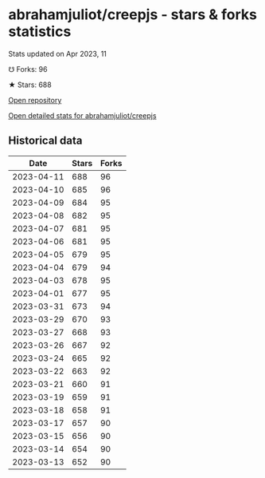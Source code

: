 # abrahamjuliot/creepjs - stars & forks statistics

Stats updated on Apr 2023, 11

☋ Forks: 96

★ Stars: 688

[Open repository](https://github.com/abrahamjuliot/creepjs)

[Open detailed stats for abrahamjuliot/creepjs](https://reviewgithub.com/rep/abrahamjuliot/creepjs)

## Historical data
| Date | Stars | Forks |
|------|-------|-------|
| 2023-04-11 | 688 | 96 | 
| 2023-04-10 | 685 | 96 | 
| 2023-04-09 | 684 | 95 | 
| 2023-04-08 | 682 | 95 | 
| 2023-04-07 | 681 | 95 | 
| 2023-04-06 | 681 | 95 | 
| 2023-04-05 | 679 | 95 | 
| 2023-04-04 | 679 | 94 | 
| 2023-04-03 | 678 | 95 | 
| 2023-04-01 | 677 | 95 | 
| 2023-03-31 | 673 | 94 | 
| 2023-03-29 | 670 | 93 | 
| 2023-03-27 | 668 | 93 | 
| 2023-03-26 | 667 | 92 | 
| 2023-03-24 | 665 | 92 | 
| 2023-03-22 | 663 | 92 | 
| 2023-03-21 | 660 | 91 | 
| 2023-03-19 | 659 | 91 | 
| 2023-03-18 | 658 | 91 | 
| 2023-03-17 | 657 | 90 | 
| 2023-03-15 | 656 | 90 | 
| 2023-03-14 | 654 | 90 | 
| 2023-03-13 | 652 | 90 | 


